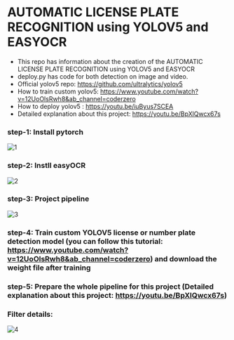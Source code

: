 # AUTOMATIC LICENSE PLATE RECOGNITION using YOLOV5 and  EASYOCR
- This repo has information about the creation of the AUTOMATIC LICENSE PLATE RECOGNITION using YOLOV5 and  EASYOCR
- deploy.py has code for both detection on image and video.
- Official yolov5 repo: https://github.com/ultralytics/yolov5
- How to train custom yolov5: https://www.youtube.com/watch?v=12UoOlsRwh8&ab_channel=coderzero
- How to deploy yolov5 : https://youtu.be/iuByus7SCEA
- Detailed explanation about this project: https://youtu.be/BpXlQwcx67s


### step-1: Install pytorch
![1](https://user-images.githubusercontent.com/50037927/167924645-ddb7cea7-ce9d-4ed2-8071-d9878cdb3a1e.png)

### step-2: Instll easyOCR
![2](https://user-images.githubusercontent.com/50037927/167924656-32285d32-bbbd-44c7-8892-a634a8d5c011.png)

### step-3: Project pipeline
![3](https://user-images.githubusercontent.com/50037927/167924661-f4c7ff16-da78-4425-a548-8261aab2b245.png)

### step-4: Train custom YOLOV5 license or number plate detection model (you can follow this tutorial: https://www.youtube.com/watch?v=12UoOlsRwh8&ab_channel=coderzero) and download the weight file after training 

### step-5: Prepare the whole pipeline for this project (Detailed explanation about this project: https://youtu.be/BpXlQwcx67s)

### Filter details:
![4](https://user-images.githubusercontent.com/50037927/167924669-5d74b22d-25b8-4081-8506-c7db715a8447.png)
